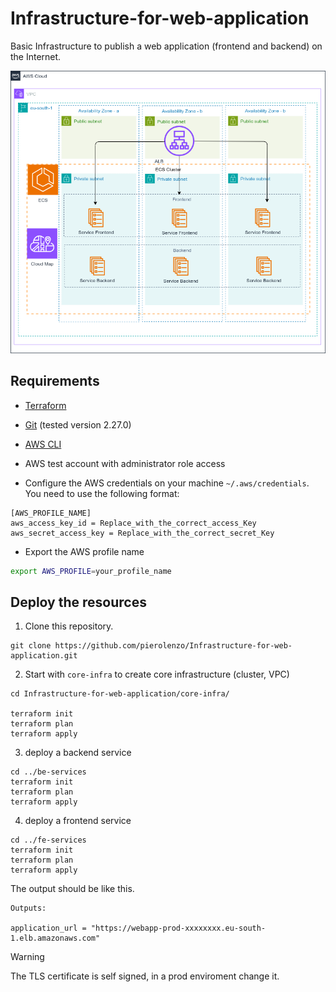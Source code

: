 # Infrastructure-for-web-application
Basic Infrastructure to publish a web application (frontend and backend) on the Internet.

<p align="center">
  <img src="docs/Infrastructure For Webapp.drawio.png"/>
</p>

## Requirements

* [Terraform](https://learn.hashicorp.com/tutorials/terraform/install-cli)

* [Git](https://github.com/git-guides/install-git) (tested version 2.27.0)
* [AWS CLI](https://docs.aws.amazon.com/cli/latest/userguide/getting-started-install.html#getting-started-install-instructions)
* AWS test account with administrator role access
* Configure the AWS credentials on your machine `~/.aws/credentials`. You need to use the following format:

```shell
[AWS_PROFILE_NAME]
aws_access_key_id = Replace_with_the_correct_access_Key
aws_secret_access_key = Replace_with_the_correct_secret_Key
```

* Export the AWS profile name

```bash
export AWS_PROFILE=your_profile_name
```

## Deploy the resources

1. Clone this repository.

```shell
git clone https://github.com/pierolenzo/Infrastructure-for-web-application.git
```

2. Start with `core-infra` to create core infrastructure (cluster, VPC)

```shell
cd Infrastructure-for-web-application/core-infra/

terraform init
terraform plan
terraform apply
```
3. deploy a backend service

```shell
cd ../be-services
terraform init
terraform plan
terraform apply
```
4.  deploy a frontend service

```shell
cd ../fe-services
terraform init
terraform plan
terraform apply
```

The output should be like this. 

```shell
Outputs:

application_url = "https://webapp-prod-xxxxxxxx.eu-south-1.elb.amazonaws.com"
```

> [!WARNING]  
> The TLS certificate is self signed, in a prod enviroment change it.